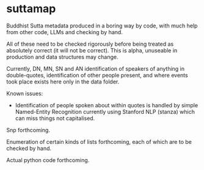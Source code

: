 # suttamap
Buddhist Sutta metadata produced in a boring way by code, with much help from other code, LLMs and checking by hand.

All of these need to be checked rigorously before being treated as absolutely correct (it will not be correct). This is alpha, unuseable in production and data structures may change.

Currently, DN, MN, SN and AN identification of speakers of anything in double-quotes, identification of other people present, and where events took place exists here only in the data folder.

Known issues:
 - Identification of people spoken about within quotes is handled by simple Named-Entity Recognition currently using Stanford NLP (stanza) which can miss things not capitalised.

Snp forthcoming.

Enumeration of certain kinds of lists forthcoming, each of which are to be checked by hand.

Actual python code forthcoming.
